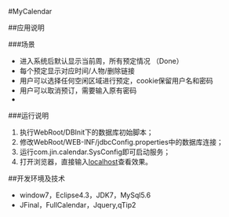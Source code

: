 #MyCalendar

##应用说明

###场景
- 进入系统后默认显示当前周，所有预定情况 （Done）
- 每个预定显示对应时间/人物/删除链接
- 用户可以选择任何空闲区域进行预定，cookie保留用户名和密码
- 用户可以取消预订，需要输入原有密码
- 

###运行说明
1. 执行WebRoot/DBInit下的数据库初始脚本；
2. 修改WebRoot/WEB-INF/jdbcConfig.properties中的数据库连接；
3. 运行com.jin.calendar.SysConfig即可启动服务；
4. 打开浏览器，直接输入[localhost](http://127.0.0.1)查看效果。

##开发环境及技术

* window7，Eclipse4.3，JDK7，MySql5.6
* JFinal，FullCalendar，Jquery,qTip2
